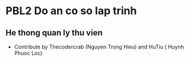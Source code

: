 # PBL2 Do an co so lap trinh 
## He thong quan ly thu vien
* Contribute by Thecodercrab (Nguyen Trong Hieu) and HuTiu ( Huynh Phuoc Loc)
